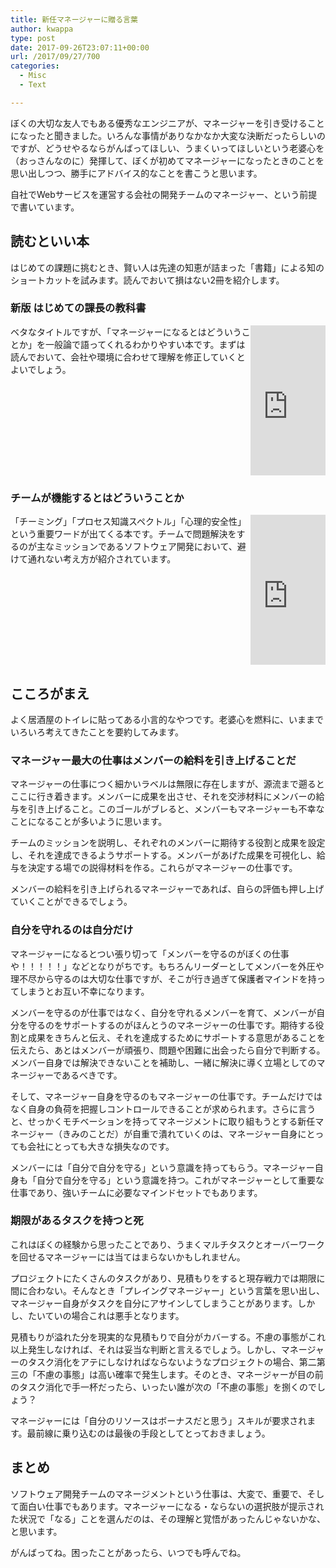 ```yaml
---
title: 新任マネージャーに贈る言葉
author: kwappa
type: post
date: 2017-09-26T23:07:11+00:00
url: /2017/09/27/700
categories:
  - Misc
  - Text

---
```

ぼくの大切な友人でもある優秀なエンジニアが、マネージャーを引き受けることになったと聞きました。いろんな事情がありなかなか大変な決断だったらしいのですが、どうせやるならがんばってほしい、うまくいってほしいという老婆心を（おっさんなのに）発揮して、ぼくが初めてマネージャーになったときのことを思い出しつつ、勝手にアドバイス的なことを書こうと思います。

自社でWebサービスを運営する会社の開発チームのマネージャー、という前提で書いています。

## 読むといい本

はじめての課題に挑むとき、賢い人は先達の知恵が詰まった「書籍」による知のショートカットを試みます。読んでおいて損はない2冊を紹介します。

### 新版 はじめての課長の教科書

<iframe style="width:120px;height:240px;float:right;" marginwidth="0" marginheight="0" scrolling="no" frameborder="0" src="https://rcm-fe.amazon-adsystem.com/e/cm?ref=qf_sp_asin_til&#038;t=bottomline02-22&#038;m=amazon&#038;o=9&#038;p=8&#038;l=as1&#038;IS2=1&#038;detail=1&#038;asins=479931467X&#038;linkId=ad30242117439a46a688de45d012112d&#038;bc1=000000&#038;lt1=_blank&#038;fc1=333333&#038;lc1=0066c0&#038;bg1=ffffff&#038;f=ifr"></iframe>

ベタなタイトルですが、「マネージャーになるとはどういうことか」を一般論で語ってくれるわかりやすい本です。まずは読んでおいて、会社や環境に合わせて理解を修正していくとよいでしょう。

<br clear="both" />

### チームが機能するとはどういうことか

<iframe style="width:120px;height:240px;float:right;" marginwidth="0" marginheight="0" scrolling="no" frameborder="0" src="https://rcm-fe.amazon-adsystem.com/e/cm?ref=qf_sp_asin_til&#038;t=bottomline02-22&#038;m=amazon&#038;o=9&#038;p=8&#038;l=as1&#038;IS2=1&#038;detail=1&#038;asins=4862761828&#038;linkId=bdbc8f16dc2a82b651479719bd423423&#038;bc1=000000&#038;lt1=_blank&#038;fc1=333333&#038;lc1=0066c0&#038;bg1=ffffff&#038;f=ifr"></iframe>

「チーミング」「プロセス知識スペクトル」「心理的安全性」という重要ワードが出てくる本です。チームで問題解決をするのが主なミッションであるソフトウェア開発において、避けて通れない考え方が紹介されています。

<br clear="both" />

## こころがまえ

よく居酒屋のトイレに貼ってある小言的なやつです。老婆心を燃料に、いままでいろいろ考えてきたことを要約してみます。

### マネージャー最大の仕事はメンバーの給料を引き上げることだ

マネージャーの仕事につく細かいラベルは無限に存在しますが、源流まで遡るとここに行き着きます。メンバーに成果を出させ、それを交渉材料にメンバーの給与を引き上げること。このゴールがブレると、メンバーもマネージャーも不幸なことになることが多いように思います。

チームのミッションを説明し、それぞれのメンバーに期待する役割と成果を設定し、それを達成できるようサポートする。メンバーがあげた成果を可視化し、給与を決定する場での説得材料を作る。これらがマネージャーの仕事です。

メンバーの給料を引き上げられるマネージャーであれば、自らの評価も押し上げていくことができるでしょう。

### 自分を守れるのは自分だけ

マネージャーになるとつい張り切って「メンバーを守るのがぼくの仕事や！！！！！」などとなりがちです。もちろんリーダーとしてメンバーを外圧や理不尽から守るのは大切な仕事ですが、そこが行き過ぎて保護者マインドを持ってしまうとお互い不幸になります。

メンバーを守るのが仕事ではなく、自分を守れるメンバーを育て、メンバーが自分を守るのをサポートするのがほんとうのマネージャーの仕事です。期待する役割と成果をきちんと伝え、それを達成するためにサポートする意思があることを伝えたら、あとはメンバーが頑張り、問題や困難に出会ったら自分で判断する。メンバー自身では解決できないことを補助し、一緒に解決に導く立場としてのマネージャーであるべきです。

そして、マネージャー自身を守るのもマネージャーの仕事です。チームだけではなく自身の負荷を把握しコントロールできることが求められます。さらに言うと、せっかくモチベーションを持ってマネージメントに取り組もうとする新任マネージャー（きみのことだ）が自重で潰れていくのは、マネージャー自身にとっても会社にとっても大きな損失なのです。

メンバーには「自分で自分を守る」という意識を持ってもらう。マネージャー自身も「自分で自分を守る」という意識を持つ。これがマネージャーとして重要な仕事であり、強いチームに必要なマインドセットでもあります。

### 期限があるタスクを持つと死

これはぼくの経験から思ったことであり、うまくマルチタスクとオーバーワークを回せるマネージャーには当てはまらないかもしれません。

プロジェクトにたくさんのタスクがあり、見積もりをすると現存戦力では期限に間に合わない。そんなとき「プレイングマネージャー」という言葉を思い出し、マネージャー自身がタスクを自分にアサインしてしまうことがあります。しかし、たいていの場合これは悪手となります。

見積もりが溢れた分を現実的な見積もりで自分がカバーする。不慮の事態がこれ以上発生しなければ、それは妥当な判断と言えるでしょう。しかし、マネージャーのタスク消化をアテにしなければならないようなプロジェクトの場合、第二第三の「不慮の事態」は高い確率で発生します。そのとき、マネージャーが目の前のタスク消化で手一杯だったら、いったい誰が次の「不慮の事態」を捌くのでしょう？

マネージャーには「自分のリソースはボーナスだと思う」スキルが要求されます。最前線に乗り込むのは最後の手段としてとっておきましょう。

## まとめ

ソフトウェア開発チームのマネージメントという仕事は、大変で、重要で、そして面白い仕事でもあります。マネージャーになる・ならないの選択肢が提示された状況で「なる」ことを選んだのは、その理解と覚悟があったんじゃないかな、と思います。

がんばってね。困ったことがあったら、いつでも呼んでね。

